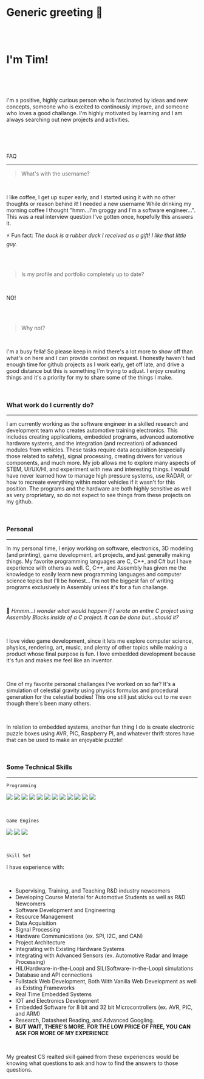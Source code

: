 

<!--
**GroggyAlgorithm/GroggyAlgorithm** is a ✨ _special_ ✨ repository because its `README.md` (this file) appears on your GitHub profile.

Here are some ideas to get you started:

- 🔭 I’m currently working on ...
- 🌱 I’m currently learning ...
- 👯 I’m looking to collaborate on ...
- 🤔 I’m looking for help with ...
- 💬 Ask me about ...
- 📫 How to reach me: ...
- 😄 Pronouns: ...
- ⚡ Fun fact: ...
- 
- assets/
-->




 
 
 <h3>

 
<h1> 
 
 Generic greeting 👋  
 
 <br/>
 
 
 I'm Tim!
 
 <br/>
 
 </h1>




<p>
 
 

 
 
I'm a positive, highly curious person who is fascinated by ideas and new concepts, someone who is excited to continously improve, and someone who loves a good challange. I'm highly motivated by learning and I am always searching out new projects and activities. 




 
<br/>
 



 

 
 
 <br/>
 <br/>
 
 
 FAQ
 
 
 <hr/>


 
 
> What's with the username?

 
<br/>

 
I like coffee, I get up super early, and I started using it with no other thoughts or reason behind it! I needed a new username While drinking my morning coffee I thought "hmm...I'm groggy and I'm a software engineer...". This was a real interview question I've gotten once, hopefully this answers it.

 

⚡ Fun fact: *The duck is a rubber duck I received as a gift! I like that little guy.*


<br/>
<br/>


> Is my profile and portfolio completely up to date?
 
<br/>
 
NO!
 
<br/>
<br/> 

> Why not?
 
 <br/>
 
I'm a busy fella! So please keep in mind there's a lot more to show off than what's on here and I can provide context on request. I honestly haven't had enough time for github projects as I work early, get off late, and drive a good distance but this is something I'm trying to adjust. I enjoy creating things and it's a priority for my to share some of the things I make.
 
 
 
 </p>
 
 </h3>
 
<br/>
 
 
<h3>What work do I currently do?</h3>


<hr/>


 
<p>
 
I am currently working as the software engineer in a skilled research and development team who creates automotive training electronics. This includes creating applications, embedded programs, advanced automotive hardware systems, and the integration (and recreation) of advanced modules from vehicles. These tasks require data acquisition (especially those related to safety), signal processing, creating drivers for various components, and much more. My job allows me to explore many aspects of STEM, UI/UX/HI, and experiment with new and interesting things. I would have never learned how to manage high pressure systems, use RADAR, or how to recreate everything within motor vehicles if it wasn't for this position. The programs and the hardware are both highly sensitive as well as very proprietary, so do not expect to see things from these projects on my github.

 
 <br/>
 
 <h3>Personal</h3>
 
 <hr/>
 
 
 
In my personal time, I enjoy working on software, electronics, 3D modeling (and printing), game development, art projects, and just generally making things. My favorite programming languages are C, C++, and C# but I have experience with others as well. C, C++, and Assembly has given me the knowledge to easily learn new programming languages and computer science topics but I'll be honest... I'm not the biggest fan of writing programs exclusively in Assembly unless it's for a fun challange. 

<br/>

🤔 *Hmmm...I wonder what would happen if I wrote an entire C project using Assembly Blocks inside of a C project. It can be done but...should it?*


<br/>

I love video game development, since it lets me explore computer science, physics, rendering, art, music, and plenty of other topics while making a product whose final purpose is fun. I love embedded development because it's fun and makes me feel like an inventor.




 
 <br/>
   
One of my favorite personal challanges I've worked on so far? It's a simulation of celestial gravity using physics formulas and procedural generation for the celestial bodies! This one still just sticks out to me even though there's been many others.


 <br/>
 
 
In relation to embedded systems, another fun thing I do is create electronic puzzle boxes using AVR, PIC, Raspberry PI, and whatever thrift stores have that can be used to make an enjoyable puzzle! 

  
</p>

<br/>




<h3>Some Technical Skills</h3>

<hr/>

<p>

```Programming```

 
![](https://img.shields.io/badge/-C-blue)
![](https://img.shields.io/badge/-C%2B%2B-blue)
![](https://img.shields.io/badge/-C%23-blue)
![](https://img.shields.io/badge/-.Net-blue)
![](https://img.shields.io/badge/-AVR-red)
![](https://img.shields.io/badge/-PIC-red)
![](https://img.shields.io/badge/-8051-red)
![](https://img.shields.io/badge/-SQL-yellow)
![](https://img.shields.io/badge/-JSON-yellow)
![](https://img.shields.io/badge/-Java-yellow)
![](https://img.shields.io/badge/-JavaScript-yellow)
![](https://img.shields.io/badge/-Python_🐍-darkgreen)


 <br/>
 
 
<!-- 

Hmmm....White or this?
![](https://img.shields.io/badge/-Unity_Game_Engine-C9284D) 

-->
 

 
 
```Game Engines```
 
 

 
![](https://img.shields.io/badge/-Unity_Game_Engine-white)
![](https://img.shields.io/badge/-Unreal_Game_Engine-red)
![](https://img.shields.io/badge/-Godot_Game_Engine-blue)

 
 

 
<br/>
 



```Skill Set```





<p>




I have experience with:


<br/>


* Supervising, Training, and Teaching R&D industry newcomers
* Developing Course Material for Automotive Students as well as R&D Newcomers 
* Software Development and Engineering
* Resource Management
* Data Acquisition
* Signal Processing
* Hardware Communications (ex. SPI, I2C, and CAN)
* Project Architecture
* Integrating with Existing Hardware Systems
* Integrating with Advanced Sensors (ex. Automotive Radar and Image Processing)
* HIL(Hardware-in-the-Loop) and SIL(Software-in-the-Loop) simulations
* Database and API connections
* Fullstack Web Development, Both With Vanilla Web Development as well as Existing Frameworks
* Real Time Embedded Systems
* IOT and Electronics Development
* Embedded Software for 8 bit and 32 bit Microcontrollers (ex. AVR, PIC, and ARM)
* Research, Datasheet Reading, and Advanced Googling.
* **BUT WAIT, THERE'S MORE. FOR THE LOW PRICE OF FREE, YOU CAN ASK FOR MORE OF MY EXPERIENCE**




<br/>


My greatest CS realted skill gained from these experiences would be knowing what questions to ask and how to find the answers to those questions.
 
<br/>
 
  
</p>
 
 
  
   
